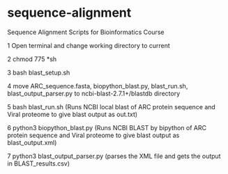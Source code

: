 # sequence-alignment
Sequence Alignment Scripts for Bioinformatics Course



1 Open terminal and change working directory to current

2 chmod 775 *sh

3 bash blast_setup.sh

4 move ARC_sequence.fasta, biopython_blast.py, blast_run.sh, blast_output_parser.py to ncbi-blast-2.7.1+/blastdb directory

5 bash blast_run.sh (Runs NCBI local blast of ARC protein sequence and Viral proteome to give blast output as out.txt)

6 python3 biopython_blast.py (Runs NCBI BLAST by bipython of ARC protein sequence and Viral proteome to give blast output as blast_output.xml)

7 python3 blast_output_parser.py (parses the XML file and gets the output in BLAST_results.csv)

